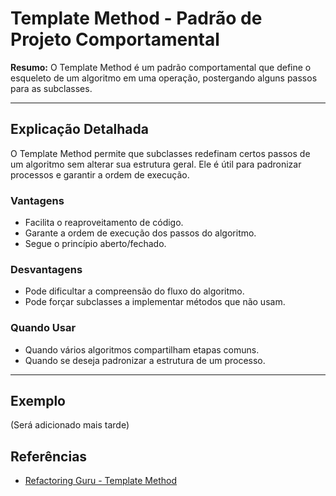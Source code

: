 # Template Method - Padrão de Projeto Comportamental

**Resumo:**
O Template Method é um padrão comportamental que define o esqueleto de um algoritmo em uma operação, postergando alguns passos para as subclasses.

---

## Explicação Detalhada
O Template Method permite que subclasses redefinam certos passos de um algoritmo sem alterar sua estrutura geral. Ele é útil para padronizar processos e garantir a ordem de execução.

### Vantagens
- Facilita o reaproveitamento de código.
- Garante a ordem de execução dos passos do algoritmo.
- Segue o princípio aberto/fechado.

### Desvantagens
- Pode dificultar a compreensão do fluxo do algoritmo.
- Pode forçar subclasses a implementar métodos que não usam.

### Quando Usar
- Quando vários algoritmos compartilham etapas comuns.
- Quando se deseja padronizar a estrutura de um processo.

---

## Exemplo
(Será adicionado mais tarde)

## Referências
- [Refactoring Guru - Template Method](https://refactoring.guru/pt-br/design-patterns/template-method)
